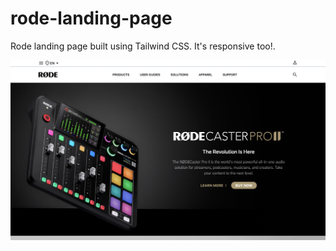 # rode-landing-page

Rode landing page built using Tailwind CSS. It's responsive too!.

![Cover](./cover.png)
